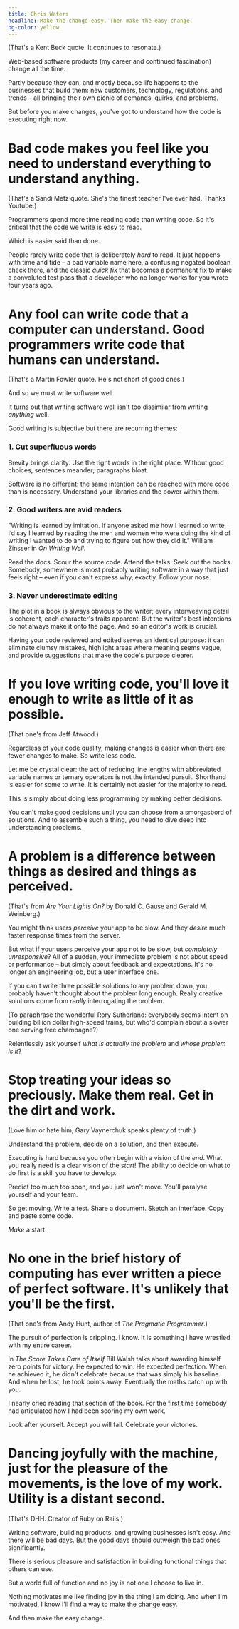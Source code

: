 ```yaml
---
title: Chris Waters
headline: Make the change easy. Then make the easy change.
bg-color: yellow
---
```


(That's a Kent Beck quote. It continues to resonate.)

Web-based software products (my career and continued fascination) change all the time.

Partly because they can, and mostly because life happens to the businesses that build them: new customers, technology, regulations, and trends – all bringing their own picnic of demands, quirks, and problems.

But before you make changes, you've got to understand how the code is executing right now.

# Bad code makes you feel like you need to understand everything to understand anything.

(That's a Sandi Metz quote. She's the finest teacher I've ever had. Thanks Youtube.)

Programmers spend more time reading code than writing code. So it's critical that the code we write is easy to read.

Which is easier said than done.

People rarely write code that is deliberately _hard_ to read. It just happens with time and tide – a bad variable name here, a confusing negated boolean check there, and the classic _quick fix_ that becomes a permanent fix to make a convoluted test pass that a developer who no longer works for you wrote four years ago.

# Any fool can write code that a computer can understand. Good programmers write code that humans can understand.

(That's a Martin Fowler quote. He's not short of good ones.)

And so we must write software well.

It turns out that writing software well isn't too dissimilar from writing _anything_ well.

Good writing is subjective but there are recurring themes:

### 1. Cut superfluous words

Brevity brings clarity. Use the right words in the right place. Without good choices, sentences meander; paragraphs bloat.

Software is no different: the same intention can be reached with more code than is necessary. Understand your libraries and the power within them.

### 2. Good writers are avid readers

"Writing is learned by imitation. If anyone asked me how I learned to write, I’d say I learned by reading the men and women who were doing the kind of writing I wanted to do and trying to figure out how they did it." William Zinsser in *On Writing Well*.

Read the docs. Scour the source code. Attend the talks. Seek out the books. Somebody, somewhere is most probably writing software in a way that just feels right – even if you can't express why, exactly. Follow your nose.

### 3. Never underestimate editing

The plot in a book is always obvious to the writer; every interweaving detail is coherent, each character's traits apparent. But the writer's best intentions do not always make it onto the page. And so an editor's work is crucial.

Having your code reviewed and edited serves an identical purpose: it can eliminate clumsy mistakes, highlight areas where meaning seems vague, and provide suggestions that make the code's purpose clearer.

# If you love writing code, you'll love it enough to write as little of it as possible.

(That one's from Jeff Atwood.)

Regardless of your code quality, making changes is easier when there are fewer changes to make. So write less code.

Let me be crystal clear: the act of reducing line lengths with abbreviated variable names or ternary operators is not the intended pursuit. Shorthand is easier for some to write. It is certainly not easier for the majority to read.

This is simply about doing less programming by making better decisions.

You can't make good decisions until you can choose from a smorgasbord of solutions. And to assemble such a thing, you need to dive deep into understanding problems.

# A problem is a difference between things as desired and things as perceived.

(That's from _Are Your Lights On?_ by Donald C. Gause and Gerald M. Weinberg.)

You might think users _perceive_ your app to be slow. And they _desire_ much faster response times from the server.

But what if your users perceive your app not to be slow, but _completely unresponsive_? All of a sudden, your immediate problem is not about speed or performance – but simply about feedback and expectations. It's no longer an engineering job, but a user interface one.

If you can't write three possible solutions to any problem down, you probably haven't thought about the problem long enough. Really creative solutions come from _really_ interrogating the problem.

(To paraphrase the wonderful Rory Sutherland: everybody seems intent on building billion dollar high-speed trains, but who'd complain about a slower one serving free champagne?)

Relentlessly ask yourself _what is actually the problem_ and _whose problem is it_?

# Stop treating your ideas so preciously. Make them real. Get in the dirt and work.

(Love him or hate him, Gary Vaynerchuk speaks plenty of truth.)

Understand the problem, decide on a solution, and then execute.

Executing is hard because you often begin with a vision of the _end_. What you really need is a clear vision of the _start_! The ability to decide on what to do first is a skill you have to develop.

Predict too much too soon, and you just won't move. You'll paralyse yourself and your team.

So get moving. Write a test. Share a document. Sketch an interface. Copy and paste some code.

_Make_ a start.

# No one in the brief history of computing has ever written a piece of perfect software. It's unlikely that you'll be the first.

(That one's from Andy Hunt, author of _The Pragmatic Programmer_.)

The pursuit of perfection is crippling. I know. It is something I have wrestled with my entire career.

In _The Score Takes Care of Itself_ Bill Walsh talks about awarding himself zero points for victory. He expected to win. He expected perfection. When he achieved it, he didn't celebrate because that was simply his baseline. And when he lost, he took points away. Eventually the maths catch up with you.

I nearly cried reading that section of the book. For the first time somebody had articulated how I had been scoring my own work.

Look after yourself. Accept you will fail. Celebrate your victories.

# Dancing joyfully with the machine, just for the pleasure of the movements, is the love of my work. Utility is a distant second.

(That's DHH. Creator of Ruby on Rails.)

Writing software, building products, and growing businesses isn't easy. And there will be bad days. But the good days should outweigh the bad ones significantly.

There is serious pleasure and satisfaction in building functional things that others can use.

But a world full of function and no joy is not one I choose to live in.

Nothing motivates me like finding joy in the thing I am doing. And when I'm motivated, I know I'll find a way to make the change easy.

And then make the easy change.
